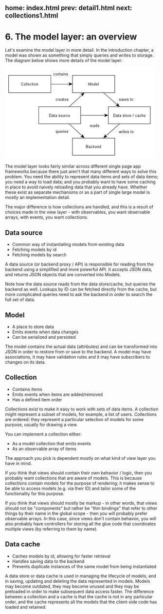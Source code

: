 home: index.html
prev: detail1.html
next: collections1.html
---
# 6. The model layer: an overview

Let's examine the model layer in more detail. In the introduction chapter, a model was shown as something that simply queries and writes to storage. The diagram below shows more details of the model layer:

![](assets/model-detail.png)

The model layer looks fairly similar across different single page app frameworks because there just aren't that many different ways to solve this problem. You need the ability to represent data items and sets of data items; you need a way to load data; and you probably want to have some caching in place to avoid naively reloading data that you already have. Whether these exist as separate mechanisms or as a part of single large model is mostly an implementation detail.

The major difference is how collections are handled, and this is a result of choices made in the view layer - with observables, you want observable arrays, with events, you want collections.

## Data source

*   Common way of instantiating models from existing data
*   Fetching models by id
*   Fetching models by search

A data source (or backend proxy / API) is responsible for reading from the backend using a simplified and more powerful API. It accepts JSON data, and returns JSON objects that are converted into Models.

Note how the data source reads from the data store/cache, but queries the backend as well. Lookups by ID can be fetched directly from the cache, but more complicated queries need to ask the backend in order to search the full set of data.

## Model

*   A place to store data
*   Emits events when data changes
*   Can be serialized and persisted

The model contains the actual data (attributes) and can be transformed into JSON in order to restore from or save to the backend. A model may have associations, it may have validation rules and it may have subscribers to changes on its data.

## Collection

*   Contains items
*   Emits events when items are added/removed
*   Has a defined item order

Collections exist to make it easy to work with sets of data items. A collection might represent a subset of models, for example, a list of users. Collections are ordered: they represent a particular selection of models for some purpose, usually for drawing a view.

You can implement a collection either:

*   As a model collection that emits events
*   As an observable array of items

The approach you pick is dependent mostly on what kind of view layer you have in mind.

If you think that views should contain their own behavior / logic, then you probably want collections that are aware of models. This is because collections contain models for the purpose of rendering; it makes sense to be able to access models (e.g. via their ID) and tailor some of the functionality for this purpose.

If you think that views should mostly be markup - in other words, that views should not be "components" but rather be "thin bindings" that refer to other things by their name in the global scope - then you will probably prefer observable arrays. In this case, since views don't contain behavior, you will also probably have controllers for storing all the glue code that coordinates multiple views (by referring to them by name).

## Data cache

*   Caches models by id, allowing for faster retrieval
*   Handles saving data to the backend
*   Prevents duplicate instances of the same model from being instantiated

A data store or data cache is used in managing the lifecycle of models, and in saving, updating and deleting the data represented in models. Models may become outdated, they may become unused and they may be preloaded in order to make subsequent data access faster. The difference between a collection and a cache is that the cache is not in any particular order, and the cache represents all the models that the client-side code has loaded and retained.
